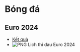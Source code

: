 # Bóng đá #

## Euro 2024 ##
  - [Kết quả](https://docs.google.com/spreadsheets/d/1Ny3lNyf3i7VTDBgAYNG2XtGJnsfh1acuxkT5yh8E_pQ/edit?gid=0#gid=0)
  - ![PNG Lich thi dau Euro 2024](https://github.com/BsNgChiThanh/Bongda/assets/82578024/3e3ed135-bed3-49d4-a96d-8912e83b7410)
